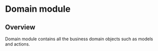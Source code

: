 <h1>Domain module</h1>
<h2>Overview</h2>
<p>Domain module contains all the business domain objects such as models and actions.</p>
